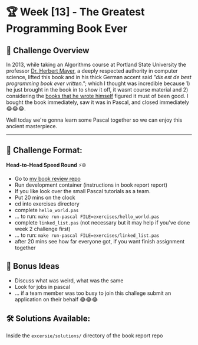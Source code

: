 # 🏆 Week [13] - The Greatest Programming Book Ever

## 📝 Challenge Overview  
    
In 2013, while taking an Algorithms course at Portland State University the professor [Dr. Herbert Mayer](https://de.wikipedia.org/wiki/Herbert_G._Mayer), a deeply respected authority in computer science, lifted this book and in his thick German accent said *"dis est de best programming book ever vritten."*; which I thought was incredible because 1) he just brought in the book in to show it off, it wasnt course material and 2) considering the [books that he wrote himself](https://www.amazon.com/Computers-Technology-Herbert-Mayer-Books/s?rh=n%3A5%2Cp_27%3AHerbert%2BMayer) figured it must of been good. I bought the book immediately, saw it was in Pascal, and closed immediately 😂😂😂. 

Well today we're gonna learn some Pascal together so we can enjoy this ancient masterpiece. 

---
## 🏁 Challenge Format:  
**Head-to-Head Speed Round** ⚡🌐  
* Go to [my book review repo](https://github.com/richvigorito/the-best-programming-book-ever-written)
* Run development container (instructions in book report report)
* If you like look over the small Pascal tutorials as a team.
* Put 20 mins on the clock
* cd into exercises directory
* complete `hello_world.pas`
* ... to run: ``make run-pascal FILE=exercises/hello_world.pas``
* complete `linked_list.pas` (not necessary but it may help if you've done week 2 challenge first)
* ... to run: ``make run-pascal FILE=exercises/linked_list.pas``
* after 20 mins see how far everyone got, if you want finish assignment together


## 🎯 Bonus Ideas
- Discuss what was weird, what was the same
- Look for jobs in pascal
- ... if a team member was too busy to join this challege submit an application on their behalf 😂😂😂


## 🛠 Solutions Available:
Inside the `excersie/solutions/` directory of the book report repo

